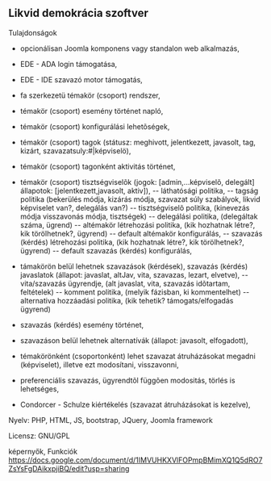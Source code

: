 Likvid demokrácia szoftver
--------------------------

Tulajdonságok
- opcionálisan Joomla komponens vagy standalon web alkalmazás,
- EDE - ADA login támogatása,
- EDE - IDE szavazó motor támogatás,

- fa szerkezetü témakör (csoport) rendszer,
- témakör (csoport) esemény történet napló,
- témakör (csoport) konfigurálási lehetõségek,
- témakör (csoport) tagok (státusz: meghivott, jelentkezett, javasolt, tag, kizárt,  szavazatsuly:#|képviselö),
- témakör (csoport) tagonként aktivitás történet, 
- témakör (csoport) tisztségviselõk (jogok: [admin,...képviselõ, delegált] állapotok: [jelentkezett,javasolt, aktiv]),
   -- láthatósági politika,
   -- tagság politika (bekerülés módja, kizárás módja, szavazat súly szabályok, likvid képviselet van?, delegálás van?)
   -- tisztségviselõ politika, (kinevezás módja visszavonás módja, tisztségek)
   -- delegálási politika, (delegáltak száma, ügrend)
   -- altémakör létrehozási politika, (kik hozhatnak létre?, kik törölhetnek?, ügyrend)
   -- default altémakör konfigurálás,
   -- szavazás (kérdés) létrehozási politika, (kik hozhatnak létre?, kik törölhetnek?, ügyrend)
   -- default szavazás (kérdés) konfigurálás,
- támakörön belül lehetnek szavazások (kérdések), szavazás (kérdés) javaslatok (állapot: javaslat, altJav, vita, szavazas, lezart, elvetve),
   -- vita/szavazás ügyrendje, (alt javaslat, vita, szavazás idõtartam, feltételek)
   -- komment politika, (melyik fázisban, ki kommentelhet)
   -- alternativa hozzáadási politika, (kik tehetik? támogats/elfogadás ügyrend)
- szavazás (kérdés) esemény történet,   
- szavazáson belül lehetnek alternatívák (állapot: javasolt, elfogadott),
- témakörönként (csoportonként) lehet szavazat átruházásokat megadni (képviselet), illetve ezt modosítani, visszavonni,
- preferenciális szavazás, ügyrendtõl függõen modositás, törlés is lehetséges,
- Condorcer - Schulze kiértékelés (szavazat átruházásokat is kezelve),

Nyelv: PHP, HTML, JS, bootstrap, JQuery, Joomla framework

Licensz: GNU/GPL

képernyők, Funkciók
https://docs.google.com/document/d/1IMVUHKXVlFOPmpBMimXQ1Q5dRO7ZsYsFgDAikxpjiBQ/edit?usp=sharing


